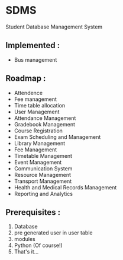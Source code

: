 # SDMS
Student Database Management System
## Implemented :

  - Bus management

## Roadmap :

  - Attendence
  - Fee management
  - Time table allocation
  - User Management
  - Attendance Management
  - Gradebook Management
  - Course Registration
  - Exam Scheduling and Management
  - Library Management
  - Fee Management
  - Timetable Management
  - Event Management
  - Communication System
  - Resource Management
  - Transport Management
  - Health and Medical Records Management
  - Reporting and Analytics

## Prerequisites :
  1. Database  
  2. pre generated user in user table 
  3. modules 
  4. Python (Of course!)
  5. That's it...
